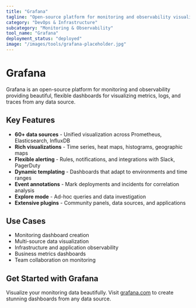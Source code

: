 ```yaml
---
title: "Grafana"
tagline: "Open-source platform for monitoring and observability visualization"
category: "DevOps & Infrastructure"
subcategory: "Monitoring & Observability"
tool_name: "Grafana"
deployment_status: "deployed"
image: "/images/tools/grafana-placeholder.jpg"
---
```


# Grafana

Grafana is an open-source platform for monitoring and observability providing beautiful, flexible dashboards for visualizing metrics, logs, and traces from any data source.

## Key Features

- **60+ data sources** - Unified visualization across Prometheus, Elasticsearch, InfluxDB
- **Rich visualizations** - Time series, heat maps, histograms, geographic maps
- **Flexible alerting** - Rules, notifications, and integrations with Slack, PagerDuty
- **Dynamic templating** - Dashboards that adapt to environments and time ranges
- **Event annotations** - Mark deployments and incidents for correlation analysis
- **Explore mode** - Ad-hoc queries and data investigation
- **Extensive plugins** - Community panels, data sources, and applications

## Use Cases

- Monitoring dashboard creation
- Multi-source data visualization  
- Infrastructure and application observability
- Business metrics dashboards
- Team collaboration on monitoring

## Get Started with Grafana

Visualize your monitoring data beautifully. Visit [grafana.com](https://grafana.com) to create stunning dashboards from any data source.

